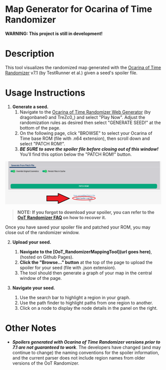 # Map Generator for Ocarina of Time Randomizer
**WARNING: This project is still in development!**

# Description
This tool visualizes the randomized map generated with the [Ocarina of Time Randomizer](https://ootrandomizer.com/) v7.1 (by TestRunner et al.) given a seed's spoiler file.

# Usage Instructions
1.  **Generate a seed.**
    1. Navigate to the [Ocarina of Time Randomizer Web Generator](https://ootrandomizer.com/) (by dragonbane0 and TreZc0_) and select "Play Now". Adjust the randomization rules as desired then select "GENERATE SEED!" at the bottom of the page.
    2. On the following page, click "BROWSE" to select your Ocarina of Time base ROM (file with .n64 extension), then scroll down and select "PATCH ROM!".
    3. ***BE SURE to save the spoiler file before closing out of this window!*** You'll find this option below the "PATCH ROM!" button.

![Screenshot](./src/assets/images/save-spoiler-log.png)

>**NOTE: If you forgot to download your spoiler, you can refer to the [OoT Randomizer FAQ](https://wiki.ootrandomizer.com/index.php?title=Frequently_Asked_Questions#How_Do_I_Find_My_Spoiler_Log_Again.3F) on how to recover it.**

Once you have saved your spoiler file and patched your ROM, you may close out of the randomizer window.

2. **Upload your seed.**
    1. **Navigate to the [OoT_RandomizerMappingTool](url goes here)**, (hosted on Github Pages).
    2. **Click the "Browse..." button** at the top of the page to upload the spoiler for your seed (file with .json extension).
    3. The tool should then generate a graph of your map in the central window of the page.

3. **Navigate your seed.**
   1. Use the search bar to highlight a region in your graph.
   2. Use the path finder to highlight paths from one region to another.
   3. Click on a node to display the node details in the panel on the right.


# Other Notes
* ***Spoilers generated with Ocarina of Time Randomizer versions prior to 7.1 are not guaranteed to work***. The developers have changed (and may continue to change) the naming conventions for the spoiler information, and the current parser does not include region names from older versions of the OoT Randomizer.